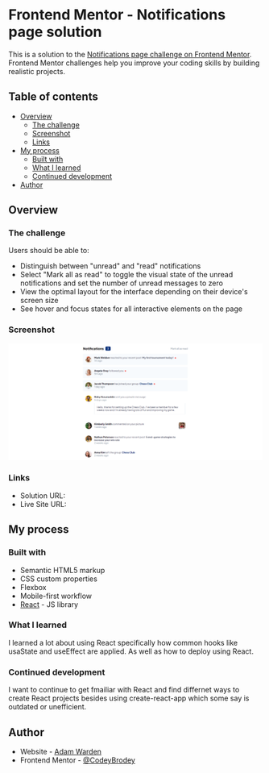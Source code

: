 # Frontend Mentor - Notifications page solution

This is a solution to the [Notifications page challenge on Frontend Mentor](https://www.frontendmentor.io/challenges/notifications-page-DqK5QAmKbC). Frontend Mentor challenges help you improve your coding skills by building realistic projects. 

## Table of contents

- [Overview](#overview)
  - [The challenge](#the-challenge)
  - [Screenshot](#screenshot)
  - [Links](#links)
- [My process](#my-process)
  - [Built with](#built-with)
  - [What I learned](#what-i-learned)
  - [Continued development](#continued-development)
- [Author](#author)


## Overview

### The challenge

Users should be able to:

- Distinguish between "unread" and "read" notifications
- Select "Mark all as read" to toggle the visual state of the unread notifications and set the number of unread messages to zero
- View the optimal layout for the interface depending on their device's screen size
- See hover and focus states for all interactive elements on the page

### Screenshot

![](./screencapture-notifications-page.png)

### Links

- Solution URL: [](https://github.com/CodeyBrodey/notifications-pagem)
- Live Site URL: [](https://notifications-page-nine-kappa.vercel.app/)

## My process

### Built with

- Semantic HTML5 markup
- CSS custom properties
- Flexbox
- Mobile-first workflow
- [React](https://reactjs.org/) - JS library

### What I learned

I learned a lot about using React specifically how common hooks like usaState and useEffect are applied. As well as how to deploy using React.

### Continued development

I want to continue to get fmailiar with React and find differnet ways to create React projects besides using create-react-app which some say is outdated or unefficient.

## Author

- Website - [Adam Warden](https://www.ajwarden.com)
- Frontend Mentor - [@CodeyBrodey](https://www.frontendmentor.io/profile/CodeyBrodey)
